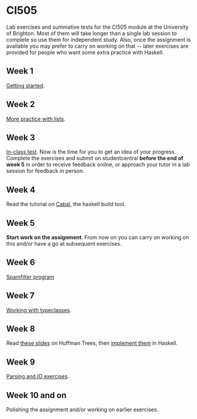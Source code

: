 # CI505

Lab exercises and summative tests for the CI505 module at the
University of Brighton. Most of them will take longer than a single
lab session to complete so use them for independent study. Also, once
the assignment is available you may prefer to carry on working on that
-- later exercises are provided for people who want some extra
practice with Haskell. 

## Week 1

[Getting started](labs/Week1.md).

## Week 2

[More practice with lists](labs/Week2.md).

## Week 3

[In-class test](in-class-tests/Test1-Basics/README.md). Now is the
time for you to get an idea of your progress. Complete the exercises
and submit on studentcentral **before the end of week 5** in order to
receive feedback onilne, or approach your tutor in a lab session for
feedback in person.

## Week 4

Read the tutorial on [Cabal](labs/CABAL.md), the haskell build tool.

## Week 5

**Start work on the assignment**. From now on you can carry on working
on this and/or have a go at subsequent exercises.

## Week 6

[Spamfilter program](labs/Spam.md)

## Week 7

[Working with typeclasses](labs/Typeclasses.md).

## Week 8

Read [these slides](labs/huffman-slides.pdf) on Huffman Trees, then [implement them](labs/Huffman-Trees.hs) in Haskell.

## Week 9

[Parsing and IO exercises](labs/Parsing/README.md).

## Week 10 and on

Polishing the assignment and/or working on earlier exercises.
